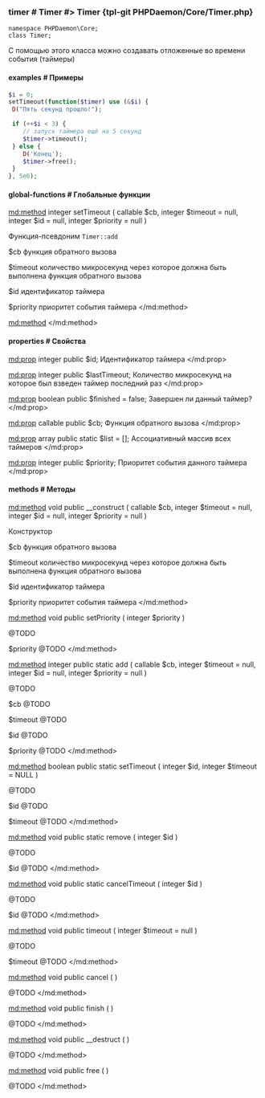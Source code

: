 ### timer # Timer #> Timer {tpl-git PHPDaemon/Core/Timer.php}

```php:p
namespace PHPDaemon\Core;
class Timer;
```

С помощью этого класса можно создавать отложенные во времени события (таймеры)

#### examples # Примеры

```php
$i = 0;
setTimeout(function($timer) use (&$i) {
 D("Пять секунд прошло!");

 if (++$i < 3) {
    // запуск таймера ещё на 5 секунд
    $timer->timeout();
 } else {
    D('Конец');
    $timer->free();
 }
}, 5e6);
```

#### global-functions # Глобальные функции 

<md:method>
integer setTimeout ( callable $cb, integer $timeout = null, integer $id = null, integer $priority = null )

Функция-псевдоним `Timer::add`

$cb
функция обратного вызова

$timeout
количество микросекунд через которое должна быть выполнена функция обратного вызова

$id
идентификатор таймера

$priority
приоритет события таймера
</md:method>

<md:method>
</md:method>

#### properties # Свойства

<md:prop>
integer public $id;
Идентификатор таймера
</md:prop>

<md:prop>
integer public $lastTimeout;
Количество микросекунд на которое был взведен таймер последний раз
</md:prop>

<md:prop>
boolean public $finished = false;
Завершен ли данный таймер?
</md:prop>

<md:prop>
callable public $cb;
Функция обратного вызова
</md:prop>

<md:prop>
array public static $list = [];
Ассоциативный массив всех таймеров
</md:prop>

<md:prop>
integer public $priority;
Приоритет события данного таймера 
</md:prop>


#### methods # Методы

<md:method>
void public __construct ( callable $cb, integer $timeout = null, integer $id = null, integer $priority = null )

Конструктор

$cb
функция обратного вызова

$timeout
количество микросекунд через которое должна быть выполнена функция обратного вызова

$id
идентификатор таймера

$priority
приоритет события таймера
</md:method>

<md:method>
void public setPriority ( integer $priority )

@TODO

$priority
@TODO
</md:method>

<md:method>
integer public static add ( callable $cb, integer $timeout = null, integer $id = null, integer $priority = null )

@TODO

$cb
@TODO

$timeout
@TODO

$id
@TODO

$priority
@TODO
</md:method>

<md:method>
boolean public static setTimeout ( integer $id, integer $timeout = NULL )

@TODO

$id
@TODO

$timeout
@TODO
</md:method>

<md:method>
void public static remove ( integer $id )

@TODO

$id
@TODO
</md:method>

<md:method>
void public static cancelTimeout ( integer $id )

@TODO

$id
@TODO
</md:method>

<md:method>
void public timeout ( integer $timeout = null )

@TODO

$timeout
@TODO
</md:method>

<md:method>
void public cancel ( )

@TODO
</md:method>

<md:method>
void public finish ( )

@TODO
</md:method>

<md:method>
void public __destruct ( )

@TODO
</md:method>

<md:method>
void public free ( )

@TODO
</md:method>